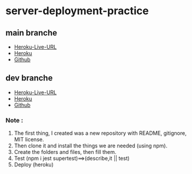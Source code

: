 # server-deployment-practice

## main branche

- [Heroku-Live-URL](https://atta-server-deploy-prod.herokuapp.com/)
- [Heroku](https://dashboard.heroku.com/apps/atta-server-deploy-prod)
- [Github](https://github.com/mr-atta/server-deployment-practice/tree/main)

## dev branche

- [Heroku-Live-URL](https://atta-server-deploy-dev.herokuapp.com/)
- [Heroku](https://dashboard.heroku.com/apps/atta-server-deploy-dev)
- [Github](https://github.com/mr-atta/server-deployment-practice/tree/dev)

### Note :

1. The first thing, I created was a new repository with README, gitignore, MIT license.
2. Then clone it and install the things we are needed (using npm).
3. Create the folders and files, then fill them.
4. Test (npm i jest supertest)==>(describe,it || test)
5. Deploy (heroku)
